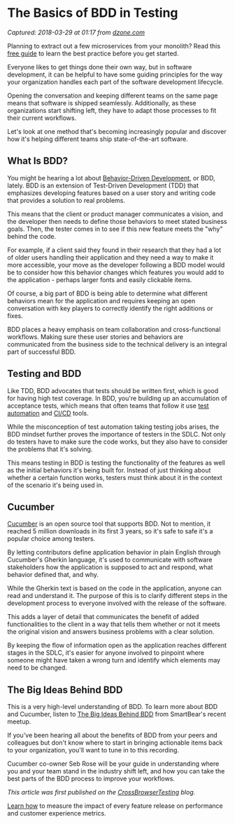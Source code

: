 # The Basics of BDD in Testing

_Captured: 2018-03-29 at 01:17 from [dzone.com](https://dzone.com/articles/the-basics-of-bdd-in-testing?edition=369206&utm_source=Daily%20Digest&utm_medium=email&utm_campaign=Daily%20Digest%202018-03-28)_

Planning to extract out a few microservices from your monolith? Read this [free guide](https://dzone.com/go?i=265421&u=https%3A%2F%2Ftry.split.io%2Fmonolith-breakup-stateful-services-ebook%3Futm_campaign%3D2018%252520DZone%252520DevOps%26utm_source%3Ddzone%26utm_medium%3Dpre%252520roll) to learn the best practice before you get started.

Everyone likes to get things done their own way, but in software development, it can be helpful to have some guiding principles for the way your organization handles each part of the software development lifecycle.

Opening the conversation and keeping different teams on the same page means that software is shipped seamlessly. Additionally, as these organizations start shifting left, they have to adapt those processes to fit their current workflows.

Let's look at one method that's becoming increasingly popular and discover how it's helping different teams ship state-of-the-art software.

## What Is BDD?

You might be hearing a lot about [Behavior-Driven Development](https://www.agilealliance.org/glossary/bdd/), or BDD, lately. BDD is an extension of Test-Driven Development (TDD) that emphasizes developing features based on a user story and writing code that provides a solution to real problems.

This means that the client or product manager communicates a vision, and the developer then needs to define those behaviors to meet stated business goals. Then, the tester comes in to see if this new feature meets the "why" behind the code.

For example, if a client said they found in their research that they had a lot of older users handling their application and they need a way to make it more accessible, your move as the developer following a BDD model would be to consider how this behavior changes which features you would add to the application - perhaps larger fonts and easily clickable items.

Of course, a big part of BDD is being able to determine what different behaviors mean for the application and requires keeping an open conversation with key players to correctly identify the right additions or fixes.

BDD places a heavy emphasis on team collaboration and cross-functional workflows. Making sure these user stories and behaviors are communicated from the business side to the technical delivery is an integral part of successful BDD.

## Testing and BDD

Like TDD, BDD advocates that tests should be written first, which is good for having high test coverage. In BDD, you're building up an accumulation of acceptance tests, which means that often teams that follow it use [test automation](http://crossbrowsertesting.com/automated-testing) and [CI/CD](http://crossbrowsertesting.com/continuous-integration) tools.

While the misconception of test automation taking testing jobs arises, the BDD mindset further proves the importance of testers in the SDLC. Not only do testers have to make sure the code works, but they also have to consider the problems that it's solving.

This means testing in BDD is testing the functionality of the features as well as the initial behaviors it's being built for. Instead of just thinking about whether a certain function works, testers must think about it in the context of the scenario it's being used in.

## Cucumber

[Cucumber](https://cucumber.io/) is an open source tool that supports BDD. Not to mention, it reached 5 million downloads in its first 3 years, so it's safe to safe it's a popular choice among testers.

By letting contributors define application behavior in plain English through Cucumber's Gherkin language, it's used to communicate with software stakeholders how the application is supposed to act and respond, what behavior defined that, and why.

While the Gherkin text is based on the code in the application, anyone can read and understand it. The purpose of this is to clarify different steps in the development process to everyone involved with the release of the software.

This adds a layer of detail that communicates the benefit of added functionalities to the client in a way that tells them whether or not it meets the original vision and answers business problems with a clear solution.

By keeping the flow of information open as the application reaches different stages in the SDLC, it's easier for anyone involved to pinpoint where someone might have taken a wrong turn and identify which elements may need to be changed.

## The Big Ideas Behind BDD

This is a very high-level understanding of BDD. To learn more about BDD and Cucumber, listen to [The Big Ideas Behind BDD](https://www.youtube.com/watch?v=hQyXgKENDtg&feature=youtu.be) from SmartBear's recent meetup.

If you've been hearing all about the benefits of BDD from your peers and colleagues but don't know where to start in bringing actionable items back to your organization, you'll want to tune in to this recording.

Cucumber co-owner Seb Rose will be your guide in understanding where you and your team stand in the industry shift left, and how you can take the best parts of the BDD process to improve your workflows.

_This article was first published on the [CrossBrowserTesting](https://crossbrowsertesting.com/blog/development/what-is-bdd-cucumber/) blog._

[Learn how](https://dzone.com/go?i=275425&u=https%3A%2F%2Ftry.split.io%2Fmonolith-breakup-stateful-services-ebook%3Futm_campaign%3D2018%25252520DZone%25252520DevOps%26utm_source%3Ddzone%26utm_medium%3Dpre%25252520roll) to measure the impact of every feature release on performance and customer experience metrics.

